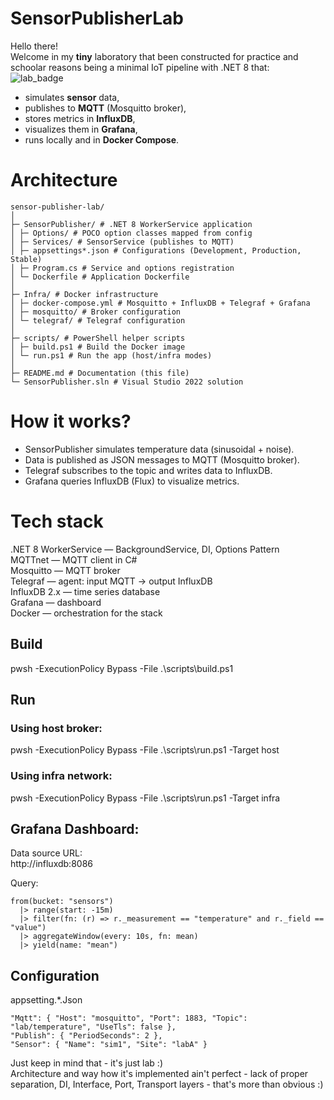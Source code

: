 # SensorPublisherLab
Hello there!  
Welcome in my **tiny** laboratory that been constructed for practice and schoolar reasons being a minimal IoT pipeline with .NET 8 that:  
![lab_badge](https://img.shields.io/badge/lab%20-%20.net%20MQQT%20Iot%20-%20green%20?style=flat-square&logoColor=green&label=lab&labelColor=white)
- simulates **sensor** data,
- publishes to **MQTT** (Mosquitto broker),
- stores metrics in **InfluxDB**,
- visualizes them in **Grafana**,
- runs locally and in **Docker Compose**.

# Architecture
```
sensor-publisher-lab/
│
├─ SensorPublisher/ # .NET 8 WorkerService application
│ ├─ Options/ # POCO option classes mapped from config
│ ├─ Services/ # SensorService (publishes to MQTT)
│ ├─ appsettings*.json # Configurations (Development, Production, Stable)
│ ├─ Program.cs # Service and options registration
│ └─ Dockerfile # Application Dockerfile
│
├─ Infra/ # Docker infrastructure
│ ├─ docker-compose.yml # Mosquitto + InfluxDB + Telegraf + Grafana
│ ├─ mosquitto/ # Broker configuration
│ └─ telegraf/ # Telegraf configuration
│
├─ scripts/ # PowerShell helper scripts
│ ├─ build.ps1 # Build the Docker image
│ └─ run.ps1 # Run the app (host/infra modes)
│
├─ README.md # Documentation (this file)
└─ SensorPublisher.sln # Visual Studio 2022 solution
```
# How it works?
- SensorPublisher simulates temperature data (sinusoidal + noise).
- Data is published as JSON messages to MQTT (Mosquitto broker).
- Telegraf subscribes to the topic and writes data to InfluxDB.
- Grafana queries InfluxDB (Flux) to visualize metrics.

# Tech stack
.NET 8 WorkerService — BackgroundService, DI, Options Pattern  
MQTTnet — MQTT client in C#  
Mosquitto — MQTT broker  
Telegraf — agent: input MQTT → output InfluxDB  
InfluxDB 2.x — time series database  
Grafana — dashboard  
Docker — orchestration for the stack  

## Build
pwsh -ExecutionPolicy Bypass -File .\scripts\build.ps1

## Run
### Using host broker:
pwsh -ExecutionPolicy Bypass -File .\scripts\run.ps1 -Target host

### Using infra network:
pwsh -ExecutionPolicy Bypass -File .\scripts\run.ps1 -Target infra

## Grafana Dashboard:
Data source URL:  
http://influxdb:8086  

Query: 
```
from(bucket: "sensors")
  |> range(start: -15m)
  |> filter(fn: (r) => r._measurement == "temperature" and r._field == "value")
  |> aggregateWindow(every: 10s, fn: mean)
  |> yield(name: "mean")
```

## Configuration
appsetting.*.Json  
```
"Mqtt": { "Host": "mosquitto", "Port": 1883, "Topic": "lab/temperature", "UseTls": false },
"Publish": { "PeriodSeconds": 2 },
"Sensor": { "Name": "sim1", "Site": "labA" }
```
Just keep in mind that - it's just lab :)  
Architecture and way how it's implemented ain't perfect - lack of proper separation, DI, Interface, Port, Transport layers - that's more than obvious :)
